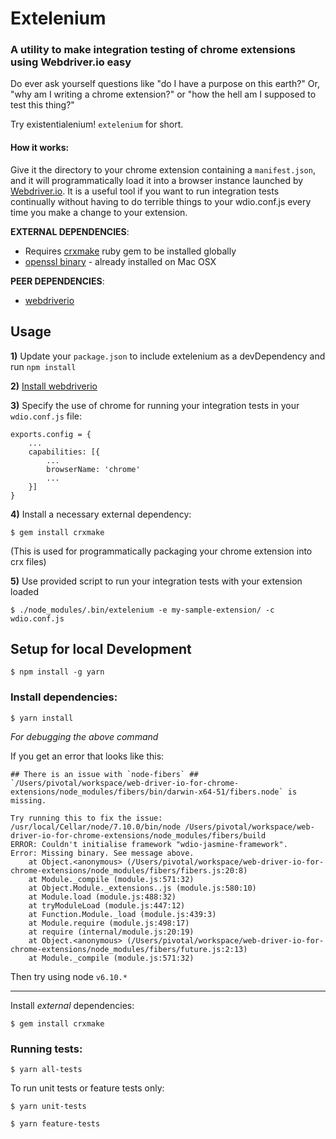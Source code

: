 # Extelenium
### A utility to make integration testing of chrome extensions using Webdriver.io easy

Do ever ask yourself questions like "do I have a purpose on this earth?" Or, "why am I writing a chrome extension?" or 
"how the hell am I supposed to test this thing?"

Try existentialenium! `extelenium` for short.


#### How it works:

Give it the directory to your chrome extension containing a `manifest.json`, and it will programmatically 
load it into a browser instance launched by [Webdriver.io](http://webdriver.io/). It is a useful tool if you want to run integration tests continually without having to do terrible 
things to your wdio.conf.js every time you make a change to your extension.


**EXTERNAL DEPENDENCIES**: 
- Requires [crxmake](https://github.com/Constellation/crxmake) ruby gem to be installed globally
- [openssl binary](https://www.openssl.org/source/) - already installed on Mac OSX

**PEER DEPENDENCIES**:
- [webdriverio](https://www.npmjs.com/package/webdriverio)

## Usage
**1)** Update your `package.json` to include extelenium as a devDependency and run `npm install`

**2)** [Install webdriverio](http://webdriver.io/guide/getstarted/install.html)

**3)** Specify the use of chrome for running your integration tests in your `wdio.conf.js` file:

```
exports.config = {
    ...
    capabilities: [{
        ...
        browserName: 'chrome'
        ...
    }]
}
```

**4)** Install a necessary external dependency:

```
$ gem install crxmake
```

(This is used for programmatically packaging your chrome extension into crx files)

**5)** Use provided script to run your integration tests with your extension loaded
```
$ ./node_modules/.bin/extelenium -e my-sample-extension/ -c wdio.conf.js
```

## Setup for local Development

```
$ npm install -g yarn
```

### Install dependencies:
```
$ yarn install
```

*For debugging the above command*

If you get an error that looks like this:

```
## There is an issue with `node-fibers` ##
`/Users/pivotal/workspace/web-driver-io-for-chrome-extensions/node_modules/fibers/bin/darwin-x64-51/fibers.node` is missing.

Try running this to fix the issue: /usr/local/Cellar/node/7.10.0/bin/node /Users/pivotal/workspace/web-driver-io-for-chrome-extensions/node_modules/fibers/build
ERROR: Couldn't initialise framework "wdio-jasmine-framework".
Error: Missing binary. See message above.
    at Object.<anonymous> (/Users/pivotal/workspace/web-driver-io-for-chrome-extensions/node_modules/fibers/fibers.js:20:8)
    at Module._compile (module.js:571:32)
    at Object.Module._extensions..js (module.js:580:10)
    at Module.load (module.js:488:32)
    at tryModuleLoad (module.js:447:12)
    at Function.Module._load (module.js:439:3)
    at Module.require (module.js:498:17)
    at require (internal/module.js:20:19)
    at Object.<anonymous> (/Users/pivotal/workspace/web-driver-io-for-chrome-extensions/node_modules/fibers/future.js:2:13)
    at Module._compile (module.js:571:32)
```
Then try using node `v6.10.*`

---

Install *external* dependencies:

```
$ gem install crxmake
```

### Running tests:
```
$ yarn all-tests
```

To run unit tests or feature tests only:

```
$ yarn unit-tests
```

```
$ yarn feature-tests
```
